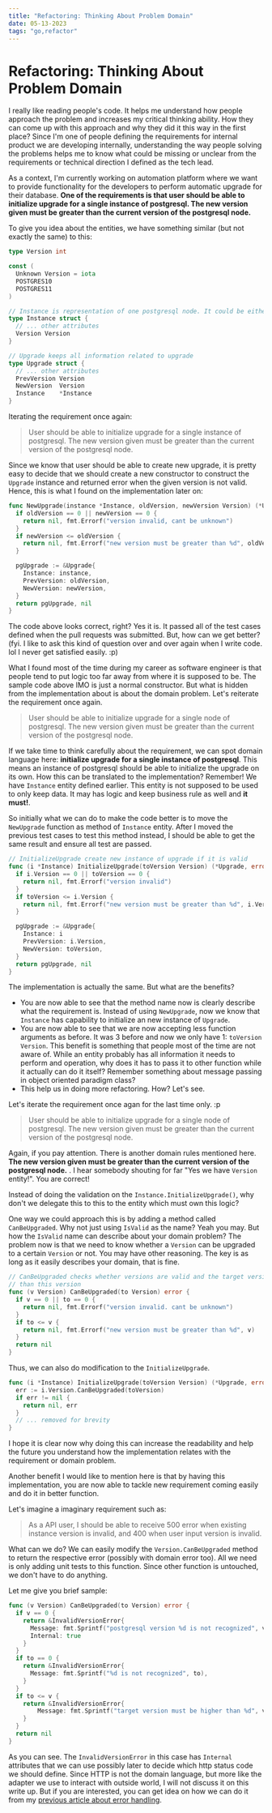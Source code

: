 ```yaml
---
title: "Refactoring: Thinking About Problem Domain"
date: 05-13-2023
tags: "go,refactor"
---
```


# Refactoring: Thinking About Problem Domain

I really like reading people's code. It helps me understand how people approach the problem and increases my critical thinking ability. How they can come up with this approach and why they did it this way in the first place? Since I'm one of people defining the requirements for internal product we are developing internally, understanding the way people solving the problems helps me to know what could be missing or unclear from the requirements or technical direction I defined as the tech lead.

As a context, I'm currently working on automation platform where we want to provide functionality for the developers to perform automatic upgrade for their database. **One of the requirements is that user should be able to initialize upgrade for a single instance of postgresql. The new version given must be greater than the current version of the postgresql node.**

To give you idea about the entities, we have something similar (but not exactly the same) to this:

```go
type Version int

const (
  Unknown Version = iota
  POSTGRES10
  POSTGRES11
)

// Instance is representation of one postgresql node. It could be either primary or replica instance.
type Instance struct {
  // ... other attributes
  Version Version
}

// Upgrade keeps all information related to upgrade
type Upgrade struct {
  // ... other attributes
  PrevVersion Version
  NewVersion  Version
  Instance    *Instance
}
```

Iterating the requirement once again:

> User should be able to initialize upgrade for a single instance of postgresql. The new version given must be greater than the current version of the postgresql node.

Since we know that user should be able to create new upgrade, it is pretty easy to decide that we should create a new constructor to construct the `Upgrade` instance and returned error when the given version is not valid. Hence, this is what I found on the implementation later on:

```go
func NewUpgrade(instance *Instance, oldVersion, newVersion Version) (*Upgrade, error) {
  if oldVersion == 0 || newVersion == 0 {
    return nil, fmt.Errorf("version invalid, cant be unknown")
  }
  if newVersion <= oldVersion {
    return nil, fmt.Errorf("new version must be greater than %d", oldVersion)
  }

  pgUpgrade := &Upgrade{
    Instance: instance,
    PrevVersion: oldVersion,
    NewVersion: newVersion,
  }
  return pgUpgrade, nil
}
```

The code above looks correct, right? Yes it is. It passed all of the test cases defined when the pull requests was submitted. But, how can we get better? (fyi. I like to ask this kind of question over and over again when I write code. lol I never get satisfied easily. :p)

What I found most of the time during my career as software engineer is that people tend to put logic too far away from where it is supposed to be. The sample code above IMO is just a normal constructor. But what is hidden from the implementation about is about the domain problem. Let's reiterate the requirement once again. 

> User should be able to initialize upgrade for a single node of postgresql. The new version given must be greater than the current version of the postgresql node.

If we take time to think carefully about the requirement, we can spot domain language here: **initialize upgrade for a single instance of postgresql**. This means an instance of postgresql should be able to initialize the upgrade on its own. How this can be translated to the implementation? Remember! We have `Instance` entity defined earlier. This entity is not supposed to be used to only keep data. It may has logic and keep business rule as well and **it must!**.

So initially what we can do to make the code better is to move the `NewUpgrade` function as method of `Instance` entity. After I moved the previous test cases to test this method instead, I should be able to get the same result and ensure all test are passed.

```go
// InitializeUpgrade create new instance of upgrade if it is valid
func (i *Instance) InitializeUpgrade(toVersion Version) (*Upgrade, error) {
  if i.Version == 0 || toVersion == 0 {
    return nil, fmt.Errorf("version invalid")
  }
  if toVersion <= i.Version {
    return nil, fmt.Errorf("new version must be greater than %d", i.Version)
  }

  pgUpgrade := &Upgrade{
    Instance: i
    PrevVersion: i.Version,
    NewVersion: toVersion,
  }
  return pgUpgrade, nil
}
```

The implementation is actually the same. But what are the benefits?

* You are now able to see that the method name now is clearly describe what the requirement is. Instead of using `NewUpgrade`, now we know that `Instance` has capability to initialize an new instance of `Upgrade`. 
* You are now able to see that we are now accepting less function arguments as before. It was 3 before and now we only have 1: `toVersion Version`. This benefit is something that people most of the time are not aware of. While an entity probably has all information it needs to perform and operation, why does it has to pass it to other function while it actually can do it itself? Remember something about message passing in object oriented paradigm class?
* This help us in doing more refactoring. How? Let's see.

Let's iterate the requirement once agan for the last time only. :p

> User should be able to initialize upgrade for a single node of postgresql. The new version given must be greater than the current version of the postgresql node.

Again, if you pay attention. There is another domain rules mentioned here. **The new version given must be greater than the current version of the postgresql node.** . I hear somebody shouting for far "Yes we have `Version` entity!". You are correct! 

Instead of doing the validation on the `Instance.InitializeUpgrade()`, why don't we delegate this to this to the entity which must own this logic?

One way we could approach this is by adding a method called `CanBeUpgraded`. Why not just using `IsValid` as the name? Yeah you may. But how the `IsValid` name can describe about your domain problem? The problem now is that we need to know whether a `Version` can be upgraded to a certain `Version` or not. You may have other reasoning. The key is as long as it easily describes your domain, that is fine.

```go
// CanBeUpgraded checks whether versions are valid and the target version is greater than the current version
// than this version
func (v Version) CanBeUpgraded(to Version) error {
  if v == 0 || to == 0 {
    return nil, fmt.Errorf("version invalid. cant be unknown")
  }
  if to <= v {
    return nil, fmt.Errorf("new version must be greater than %d", v)
  }
  return nil
}
```

Thus, we can also do modification to the `InitializeUpgrade`.
```go
func (i *Instance) InitializeUpgrade(toVersion Version) (*Upgrade, error) {
  err := i.Version.CanBeUpgraded(toVersion)
  if err != nil {
    return nil, err
  }
  // ... removed for brevity
}
```

I hope it is clear now why doing this can increase the readability and help the future you understand how the implementation relates with the requirement or domain problem.

Another benefit I would like to mention here is that by having this implementation, you are now able to tackle new requirement coming easily and do it in better function.

Let's imagine a imaginary requirement such as:

> As a API user, I should be able to receive 500 error when existing instance version is invalid, and 400 when user input version is invalid.

What can we do? We can easily modify the `Version.CanBeUpgraded` method to return the respective error (possibly with domain error too). All we need is only adding unit tests to this function. Since other function is untouched, we don't have to do anything.

Let me give you brief sample:

```go
func (v Version) CanBeUpgraded(to Version) error {
  if v == 0 {
    return &InvalidVersionError{
      Message: fmt.Sprintf("postgresql version %d is not recognized", v),
      Internal: true
    }
  }
  if to == 0 {
    return &InvalidVersionError{
      Message: fmt.Sprintf("%d is not recognized", to),
    }
  }
  if to <= v {
    return &InvalidVersionError{
		Message: fmt.Sprintf("target version must be higher than %d", v),
    }
  }
  return nil
}
```

As you can see. The `InvalidVersionError` in this case has `Internal` attributes that we can use possibly later to decide which http status code we should define. Since HTTP is not the domain language, but more like the adapter we use to interact with outside world, I will not discuss it on this write up. But if you are interested, you can get idea on how we can do it from my [previous article about error handling](./05-07-2023-error-handling.md).
